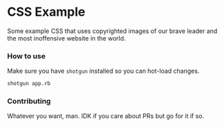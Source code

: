 # CSS Example

Some example CSS that uses copyrighted images of our brave leader and the most inoffensive website in the world.

### How to use

Make sure you have `shotgun` installed so you can hot-load changes.

```sh
shotgun app.rb
```

### Contributing

Whatever you want, man. IDK if you care about PRs but go for it if so.
